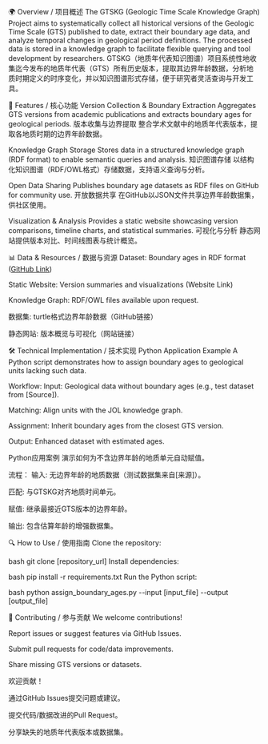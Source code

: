 🌍 Overview / 项目概述
The GTSKG (Geologic Time Scale Knowledge Graph) Project aims to systematically collect all historical versions of the Geologic Time Scale (GTS) published to date, extract their boundary age data, and analyze temporal changes in geological period definitions. The processed data is stored in a knowledge graph to facilitate flexible querying and tool development by researchers.
GTSKG（地质年代表知识图谱）项目系统性地收集迄今发布的地质年代表（GTS）所有历史版本，提取其边界年龄数据，分析地质时期定义的时序变化，并以知识图谱形式存储，便于研究者灵活查询与开发工具。

🚀 Features / 核心功能
Version Collection & Boundary Extraction
Aggregates GTS versions from academic publications and extracts boundary ages for geological periods.
版本收集与边界提取
整合学术文献中的地质年代表版本，提取各地质时期的边界年龄数据。

Knowledge Graph Storage
Stores data in a structured knowledge graph (RDF format) to enable semantic queries and analysis.
知识图谱存储
以结构化知识图谱（RDF/OWL格式）存储数据，支持语义查询与分析。

Open Data Sharing
Publishes boundary age datasets as RDF files on GitHub for community use.
开放数据共享
在GitHub以JSON文件共享边界年龄数据集，供社区使用。

Visualization & Analysis
Provides a static website showcasing version comparisons, timeline charts, and statistical summaries.
可视化与分析
静态网站提供版本对比、时间线图表与统计概览。

📊 Data & Resources / 数据与资源
Dataset: Boundary ages in RDF format ([GitHub Link](https://github.com/Hongwei2021/Hongwei2021.github.io/edit/main))

Static Website: Version summaries and visualizations (Website Link)

Knowledge Graph: RDF/OWL files available upon request.

数据集: turtle格式边界年龄数据（GitHub链接）

静态网站: 版本概览与可视化（网站链接）

🛠️ Technical Implementation / 技术实现
Python Application Example
A Python script demonstrates how to assign boundary ages to geological units lacking such data.

Workflow:
Input: Geological data without boundary ages (e.g., test dataset from [Source]).

Matching: Align units with the JOL knowledge graph.

Assignment: Inherit boundary ages from the closest GTS version.

Output: Enhanced dataset with estimated ages.

Python应用案例
演示如何为不含边界年龄的地质单元自动赋值。

流程：
输入: 无边界年龄的地质数据（测试数据集来自[来源]）。

匹配: 与GTSKG对齐地质时间单元。

赋值: 继承最接近GTS版本的边界年龄。

输出: 包含估算年龄的增强数据集。

🔍 How to Use / 使用指南
Clone the repository:

bash
git clone [repository_url]
Install dependencies:

bash
pip install -r requirements.txt
Run the Python script:

bash
python assign_boundary_ages.py --input [input_file] --output [output_file]

🤝 Contributing / 参与贡献
We welcome contributions!

Report issues or suggest features via GitHub Issues.

Submit pull requests for code/data improvements.

Share missing GTS versions or datasets.

欢迎贡献！

通过GitHub Issues提交问题或建议。

提交代码/数据改进的Pull Request。

分享缺失的地质年代表版本或数据集。

